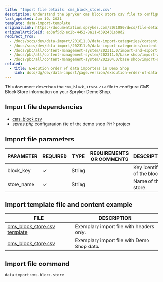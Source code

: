 ```yaml
---
title: "Import file details: cms_block_store.csv"
description: Understand the Spryker cms block store csv file to configure CMS Block Store information for your Spryker Shop.
last_updated: Jun 16, 2021
template: data-import-template
originalLink: https://documentation.spryker.com/2021080/docs/file-details-cms-block-storecsv
originalArticleId: eb3af5d2-ec2b-4452-8a11-d392431ab8d2
redirect_from:
  - /docs/scos/dev/data-import/201811.0/data-import-categories/content-management/file-details-cms-block-store.csv.html
  - /docs/scos/dev/data-import/202311.0/data-import-categories/content-management/file-details-cms-block-store.csv.html
  - /docs/pbc/all/content-management-system/202311.0/import-and-export-data/file-details-cms-block-store.csv.html
  - /docs/pbc/all/content-management-system/202311.0/base-shop/import-and-export-data/file-details-cms-block-store.csv.html
  - /docs/pbc/all/content-management-system/202204.0/base-shop/import-and-export-data/import-file-details-cms-block-store.csv.html
related:
  - title: Execution order of data importers in Demo Shop
    link: docs/dg/dev/data-import/page.version/execution-order-of-data-importers.html
---
```


This document describes the `cms_block_store.csv` file to configure CMS Block Store information on your Spryker Demo Shop.


## Import file dependencies


- [cms_block.csv](/docs/pbc/all/content-management-system/latest/base-shop/import-and-export-data/import-file-details-cms-block.csv.html)
- *stores.php* configuration file of the demo shop PHP project


## Import file parameters



| PARAMETER | REQUIRED | TYPE | REQUIREMENTS OR COMMENTS | DESCRIPTION |
| --- | --- | --- | --- | --- |
| block_key | &check; | String |  | Key identifier of the block.  |
| store_name | &check; | String |  | Name of the store. |




## Import template file and content example



| FILE | DESCRIPTION |
| --- | --- |
| [cms_block_store.csv template](https://spryker.s3.eu-central-1.amazonaws.com/docs/Developer+Guide/Back-End/Data+Manipulation/Data+Ingestion/Data+Import/Data+Import+Categories/Content+Management/Template+cms_block_store.csv) | Exemplary import file with headers only. |
| [cms_block_store.csv](https://spryker.s3.eu-central-1.amazonaws.com/docs/Developer+Guide/Back-End/Data+Manipulation/Data+Ingestion/Data+Import/Data+Import+Categories/Content+Management/cms_block_store.csv) | Exemplary import file with Demo Shop data. |


## Import file command

```bash
data:import:cms-block-store
```
